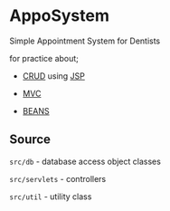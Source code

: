 AppoSystem
==========

Simple Appointment System for Dentists

for practice about;

* [CRUD] using [JSP]

* [MVC]

* [BEANS]

Source
------

`src/db` - database access object classes

`src/servlets` - controllers

`src/util` - utility class

[CRUD]: http://danielniko.wordpress.com/2012/04/17/simple-crud-using-jsp-servlet-and-mysql/

[MVC]: http://www.jansipke.nl/model-view-controller-mvc-with-jsp-and-jstl/

[JSP]: http://www.jsptut.com/

[BEANS]: https://en.wikipedia.org/wiki/JavaBeans
